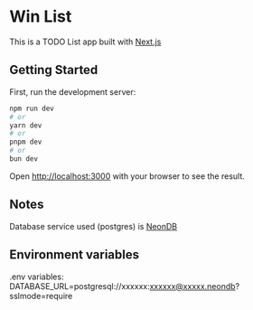 # Win List

This is a TODO List app built with [Next.js](https://nextjs.org)

## Getting Started

First, run the development server:

```bash
npm run dev
# or
yarn dev
# or
pnpm dev
# or
bun dev
```

Open [http://localhost:3000](http://localhost:3000) with your browser to see the result.

## Notes

Database service used (postgres) is [NeonDB](https://neon.com/)

## Environment variables

.env variables:
DATABASE_URL=postgresql://xxxxxx:xxxxxx@xxxxx.neondb?sslmode=require
